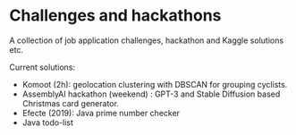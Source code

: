# Challenges and hackathons

A collection of job application challenges, hackathon and Kaggle solutions etc.

Current solutions:

- Komoot (2h): geolocation clustering with DBSCAN for grouping cyclists.
- AssemblyAI hackathon (weekend) : GPT-3 and Stable Diffusion based Christmas card generator.
- Efecte (2019): Java prime number checker
- Java todo-list
